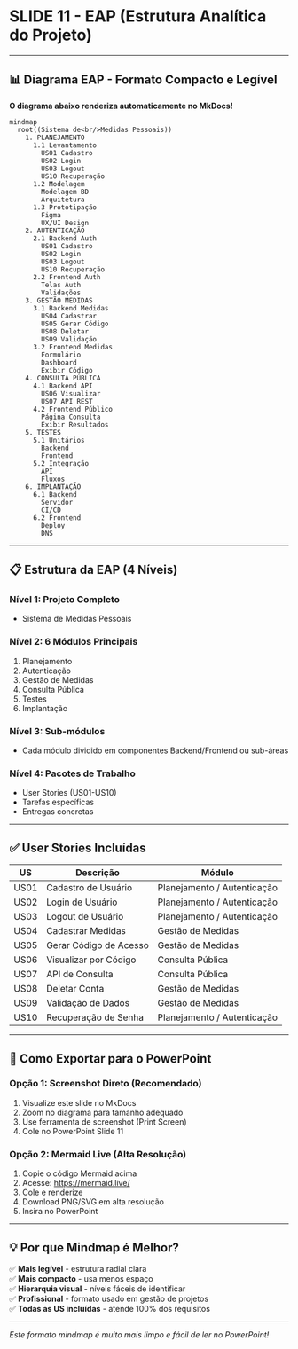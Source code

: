 # SLIDE 11 - EAP (Estrutura Analítica do Projeto)

---

## 📊 Diagrama EAP - Formato Compacto e Legível

**O diagrama abaixo renderiza automaticamente no MkDocs!**

```mermaid
mindmap
  root((Sistema de<br/>Medidas Pessoais))
    1. PLANEJAMENTO
      1.1 Levantamento
        US01 Cadastro
        US02 Login
        US03 Logout
        US10 Recuperação
      1.2 Modelagem
        Modelagem BD
        Arquitetura
      1.3 Prototipação
        Figma
        UX/UI Design
    2. AUTENTICAÇÃO
      2.1 Backend Auth
        US01 Cadastro
        US02 Login
        US03 Logout
        US10 Recuperação
      2.2 Frontend Auth
        Telas Auth
        Validações
    3. GESTÃO MEDIDAS
      3.1 Backend Medidas
        US04 Cadastrar
        US05 Gerar Código
        US08 Deletar
        US09 Validação
      3.2 Frontend Medidas
        Formulário
        Dashboard
        Exibir Código
    4. CONSULTA PÚBLICA
      4.1 Backend API
        US06 Visualizar
        US07 API REST
      4.2 Frontend Público
        Página Consulta
        Exibir Resultados
    5. TESTES
      5.1 Unitários
        Backend
        Frontend
      5.2 Integração
        API
        Fluxos
    6. IMPLANTAÇÃO
      6.1 Backend
        Servidor
        CI/CD
      6.2 Frontend
        Deploy
        DNS
```

---

## 📋 Estrutura da EAP (4 Níveis)

### Nível 1: Projeto Completo
- Sistema de Medidas Pessoais

### Nível 2: 6 Módulos Principais
1. Planejamento
2. Autenticação
3. Gestão de Medidas
4. Consulta Pública
5. Testes
6. Implantação

### Nível 3: Sub-módulos
- Cada módulo dividido em componentes Backend/Frontend ou sub-áreas

### Nível 4: Pacotes de Trabalho
- User Stories (US01-US10)
- Tarefas específicas
- Entregas concretas

---

## ✅ User Stories Incluídas

| US | Descrição | Módulo |
|----|-----------|--------|
| US01 | Cadastro de Usuário | Planejamento / Autenticação |
| US02 | Login de Usuário | Planejamento / Autenticação |
| US03 | Logout de Usuário | Planejamento / Autenticação |
| US04 | Cadastrar Medidas | Gestão de Medidas |
| US05 | Gerar Código de Acesso | Gestão de Medidas |
| US06 | Visualizar por Código | Consulta Pública |
| US07 | API de Consulta | Consulta Pública |
| US08 | Deletar Conta | Gestão de Medidas |
| US09 | Validação de Dados | Gestão de Medidas |
| US10 | Recuperação de Senha | Planejamento / Autenticação |

---

## 📸 Como Exportar para o PowerPoint

### Opção 1: Screenshot Direto (Recomendado)
1. Visualize este slide no MkDocs
2. Zoom no diagrama para tamanho adequado
3. Use ferramenta de screenshot (Print Screen)
4. Cole no PowerPoint Slide 11

### Opção 2: Mermaid Live (Alta Resolução)
1. Copie o código Mermaid acima
2. Acesse: https://mermaid.live/
3. Cole e renderize
4. Download PNG/SVG em alta resolução
5. Insira no PowerPoint

---

## 💡 Por que Mindmap é Melhor?

✅ **Mais legível** - estrutura radial clara  
✅ **Mais compacto** - usa menos espaço  
✅ **Hierarquia visual** - níveis fáceis de identificar  
✅ **Profissional** - formato usado em gestão de projetos  
✅ **Todas as US incluídas** - atende 100% dos requisitos  

---

*Este formato mindmap é muito mais limpo e fácil de ler no PowerPoint!*
